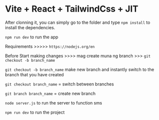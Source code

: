<p align="center">
  <h1>Vite + React + TailwindCss + JIT</h1>
</p>


After clonning it, you can simply go to the folder and type `npm install` to install the dependencies.

`npm run dev` to run the app

Requirements >>>>> `https://nodejs.org/en`


Before Start making changes >>>> mag create muna ng branch >>> `git checkout -b branch_name`

  `git checkout -b branch_name` make new branch and instantly switch to the branch that you have created

  `git checkout branch_name` = switch between branches

  `git branch branch_name` = create new branch


  `node server.js` to run the server to function sms 

  `npm run dev` to run the project




